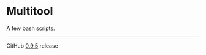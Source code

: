 # Multitool
A few bash scripts.

---

GitHub [0.9.5](https://github.com/StanleyProjects/Multitool/releases/tag/0.9.5) release
